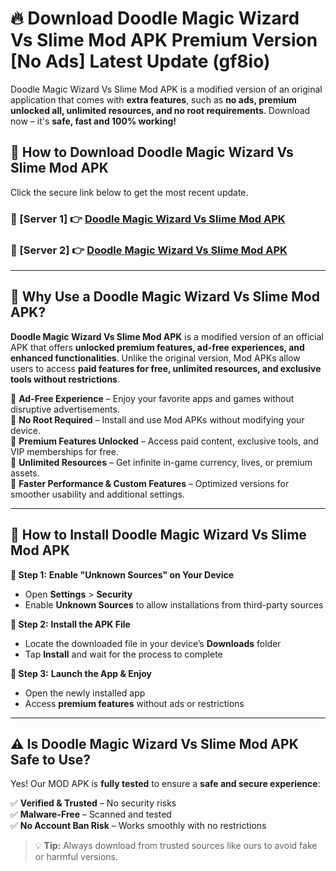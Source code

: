# 🔥 Download Doodle Magic Wizard Vs Slime Mod APK Premium Version [No Ads] Latest Update (gf8io) 

Doodle Magic Wizard Vs Slime Mod APK is a modified version of an original application that comes with **extra features**, such as **no ads, premium unlocked all, unlimited resources, and no root requirements**. Download now – it's **safe, fast and 100% working!**

## **📱 How to Download Doodle Magic Wizard Vs Slime Mod APK**  

Click the secure link below to get the most recent update.  

 ### **📌 [Server 1] 👉** [Doodle Magic Wizard Vs Slime Mod APK](https://apkcomod.com?title=Doodle_Magic_Wizard_Vs_Slime_Mod_APK)

 ### **📌 [Server 2] 👉** [Doodle Magic Wizard Vs Slime Mod APK](https://apkcomod.com?title=Doodle_Magic_Wizard_Vs_Slime_Mod_APK)

---

## **🤖 Why Use a Doodle Magic Wizard Vs Slime Mod APK?**  

**Doodle Magic Wizard Vs Slime Mod APK** is a modified version of an official APK that offers **unlocked premium features, ad-free experiences, and enhanced functionalities**. Unlike the original version, Mod APKs allow users to access **paid features for free, unlimited resources, and exclusive tools without restrictions**.

🔽 **Ad-Free Experience** – Enjoy your favorite apps and games without disruptive advertisements.  
🔽 **No Root Required** – Install and use Mod APKs without modifying your device.  
🔽 **Premium Features Unlocked** – Access paid content, exclusive tools, and VIP memberships for free.  
🔽 **Unlimited Resources** – Get infinite in-game currency, lives, or premium assets.  
🔽 **Faster Performance & Custom Features** – Optimized versions for smoother usability and additional settings.  

---

## **🚀 How to Install Doodle Magic Wizard Vs Slime Mod APK**  

**🔹 Step 1:** **Enable "Unknown Sources" on Your Device**  
- Open **Settings** > **Security**  
- Enable **Unknown Sources** to allow installations from third-party sources  

**🔹 Step 2:** **Install the APK File**  
- Locate the downloaded file in your device’s **Downloads** folder  
- Tap **Install** and wait for the process to complete  

**🔹 Step 3:** **Launch the App & Enjoy**  
- Open the newly installed app  
- Access **premium features** without ads or restrictions  

---

## **⚠️ Is Doodle Magic Wizard Vs Slime Mod APK Safe to Use?**  

Yes! Our MOD APK is **fully tested** to ensure a **safe and secure experience**:

✅ **Verified & Trusted** – No security risks  
✅ **Malware-Free** – Scanned and tested  
✅ **No Account Ban Risk** – Works smoothly with no restrictions  

> 💡 **Tip:** Always download from trusted sources like ours to avoid fake or harmful versions.